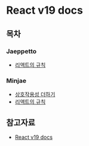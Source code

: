 # React v19 docs

## 목차

### Jaeppetto

- [리액트의 규칙](https://github.com/team-twiso/react-study/blob/main/react-docs/5.%20%EB%A6%AC%EC%95%A1%ED%8A%B8%EC%9D%98%20%EA%B7%9C%EC%B9%99_jaeppetto.md)

### Minjae

- [상호작용성 더하기](https://github.com/team-twiso/react-study/blob/main/react-docs/1.%20%EC%83%81%ED%98%B8%EC%9E%91%EC%9A%A9%EC%84%B1%20%EB%8D%94%ED%95%98%EA%B8%B0_minjae.md)
- [리액트의 규칙](https://github.com/team-twiso/react-study/blob/main/react-docs/5.%20%EB%A6%AC%EC%95%A1%ED%8A%B8%EC%9D%98%20%EA%B7%9C%EC%B9%99_minjae.md)

## 참고자료

- [React v19 docs](https://ko.react.dev/versions)
